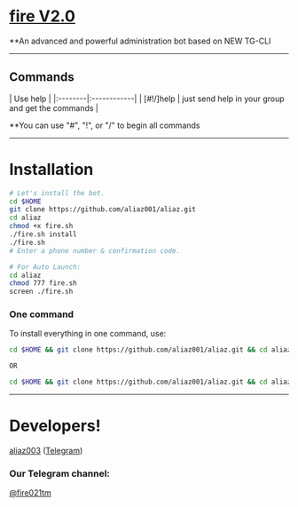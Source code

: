 # [fire V2.0](https://telegram.me/fire021tm)

**An advanced and powerful administration bot based on NEW TG-CLI


* * *

## Commands

| Use help |
|:--------|:------------|
| [#!/]help | just send help in your group and get the commands |

**You can use "#", "!", or "/" to begin all commands

* * *

# Installation


```sh
# Let's install the bot.
cd $HOME
git clone https://github.com/aliaz001/aliaz.git
cd aliaz
chmod +x fire.sh
./fire.sh install
./fire.sh 
# Enter a phone number & confirmation code.

# For Auto Launch:
cd aliaz
chmod 777 fire.sh
screen ./fire.sh
```
### One command
To install everything in one command, use:
```sh
cd $HOME && git clone https://github.com/aliaz001/aliaz.git && cd aliaz && chmod +x fire.sh && ./fire.sh install && ./fire.sh

OR

cd $HOME && git clone https://github.com/aliaz001/aliaz.git && cd aliaz && chmod +x fire.sh && ./fire.sh install && chmod 777 fire.sh && screen ./fire.sh
```

* * *



# Developers!

[aliaz003](https://github.com/aliaz003) ([Telegram](https://telegram.me/aliaz))



### Our Telegram channel:

[@fire021tm](https://telegram.me/fire021tm)
